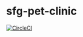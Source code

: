 # sfg-pet-clinic
[![CircleCI](https://circleci.com/gh/irakli15/sfg-pet-clinic/tree/main.svg?style=svg)](https://circleci.com/gh/irakli15/sfg-pet-clinic/tree/main)
